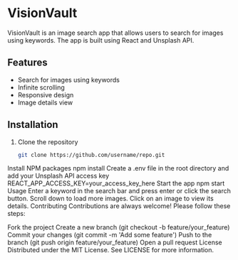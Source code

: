 # VisionVault

VisionVault is an image search app that allows users to search for images using keywords. The app is built using React and Unsplash API.

## Features

- Search for images using keywords
- Infinite scrolling
- Responsive design
- Image details view

## Installation

1. Clone the repository
   ```sh
   git clone https://github.com/username/repo.git
Install NPM packages
npm install
Create a .env file in the root directory and add your Unsplash API access key
REACT_APP_ACCESS_KEY=your_access_key_here
Start the app
npm start
Usage
Enter a keyword in the search bar and press enter or click the search button.
Scroll down to load more images.
Click on an image to view its details.
Contributing
Contributions are always welcome! Please follow these steps:

Fork the project
Create a new branch (git checkout -b feature/your_feature)
Commit your changes (git commit -m 'Add some feature')
Push to the branch (git push origin feature/your_feature)
Open a pull request
License
Distributed under the MIT License. See LICENSE for more information.
